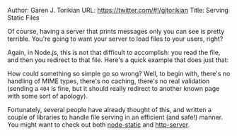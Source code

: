 Author: Garen J. Torikian
URL: https://twitter.com/#!/gjtorikian
Title: Serving Static Files

Of course, having a server that prints messages only you can see is pretty terrible. You're going to want your server to load files to your users, right?

Again, in Node.js, this is not that difficult to accomplish: you read the file, and then you redirect to that file. Here's a quick example that does just that:

<script src='http://snippets.nodemanual.org/github.com/mattpardee/nodemanual.org-examples/nodejs_dev_guide/serving_files/serving.files.1.js?linestart=3&lineend=0&showlines=false' defer='defer'></script>

How could something so simple go so wrong? Well, to begin with, there's no handling of MIME types, there's no caching, there's no real validation (sending a `404` is fine, but it should really redirect to another known page with some sort of apology).

Fortunately, several people have already thought of this, and written a couple of libraries to handle file serving in an efficient (and safe!) manner. You might want to check out both [node-static](https://github.com/cloudhead/node-static) and [http-server](https://github.com/nodeapps/http-server).